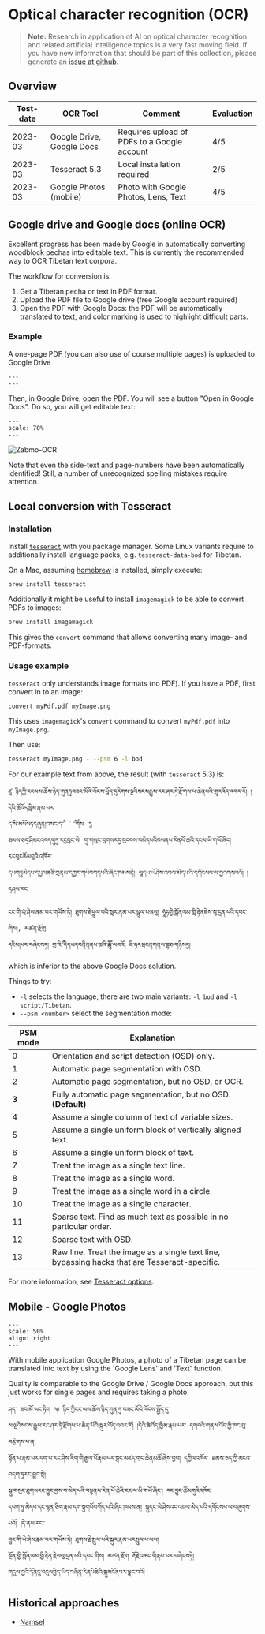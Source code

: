 # Optical character recognition (OCR)

> **Note:** Research in application of AI on optical character recognition and related artificial intelligence topics is a very fast moving field. If you have new information that should be part of this collection, please generate an [issue at github](https://github.com/DigitalTibetan/DigitalTibetan/issues).

## Overview

| Test-date | OCR Tool                  | Comment                                     | Evaluation |
| --------- | ------------------------- | ------------------------------------------- | ---------- |
| 2023-03   | Google Drive, Google Docs | Requires upload of PDFs to a Google account | 4/5        |
| 2023-03   | Tesseract 5.3             | Local installation required                 | 2/5        |
| 2023-03   | Google Photos (mobile)    | Photo with Google Photos, Lens, Text        | 4/5        |


## Google drive and Google docs (online OCR)

Excellent progress has been made by Google in automatically converting woodblock pechas into editable text. This is currently the recommended way to OCR Tibetan text corpora.

The workflow for conversion is:

1. Get a Tibetan pecha or text in PDF format.
2. Upload the PDF file to Google drive (free Google account required)
3. Open the PDF with Google Docs: the PDF will be automatically translated to text, and color marking is used to highlight difficult parts.

### Example

A one-page PDF (you can also use of course multiple pages) is uploaded to Google Drive

```{figure} Images/zabmo.png
---
---
```

Then, in Google Drive, open the PDF. You will see a button "Open in Google Docs". Do so, you will get editable text:

```{figure} Images/zabmo_ocr.png
---
scale: 70%
---
```
![Zabmo-OCR](Images/zabmo_ocr.png)

Note that even the side-text and page-numbers have been automatically identified! Still, a number of unrecognized spelling mistakes require attention.

## Local conversion with Tesseract

### Installation

Install [`tesseract`](https://github.com/tesseract-ocr/tesseract) with you package manager. Some Linux variants require to additionally install language packs, e.g. `tesseract-data-bod` for Tibetan.

On a Mac, assuming [homebrew](https://brew.sh/) is installed, simply execute:

```bash
brew install tesseract
```

Additionally it might be useful to install `imagemagick` to be able to convert PDFs to images:

```bash
brew install imagemagick
```

This gives the `convert` command that allows converting many image- and PDF-formats.

### Usage example

`tesseract` only understands image formats (no PDF). If you have a PDF, first convert in to an image:

```bash
convert myPdf.pdf myImage.png
```

This uses `imagemagick`'s `convert` command to convert `myPdf.pdf` into `myImage.png`.

Then use:

```bash
tesseract myImage.png - --psm 6 -l bod
```

For our example text from above, the result (with `tesseract` 5.3) is:

```
ཛཱ ཉིདཀྱི་ངངལས་ཆོས་ཉེད་ཀུནཏུབཟང་མོའི་ལོངས་པཱོད་དུརིགས་ལྔའིསངསརྒྱུས་རང་ཤར་ཏེ་རྫོགས་པ་ཆེནཔའི་གྲྭརའོད་འབར་རོ། །དེའི་ཚོའོདཁྦིམ་རྣམ་པར་
ད་ིས་མསོསཏདཞུན།བསང་ད་ི་  ཾ ་ི་གིཾཾས་ རཱ
ཐམས་ཅདྲ་ཤིམངའབདགུཏུ་རངྱབུང་སེ། གུ་གསུང་བུགསརདྱ་བུངབས་བམེདཔའིབསནཔ་རིནཔོ་ཆའི་དངལ་ཡི་གཡོ་ཞིང། རྭངབུངཚོམབུའི་འཁོར་
དཔགཏུམེདཔ་དཔྱལནཅི་གྲནམ་དགྱར་གཔེབཀདཔའི་ཞིང་ཁམསནེ། ལཱདཔ་ཡེཤེས་འབལ་མེདཔ་འི་དགོངསཔ་ལ་བྱའགསཔའོ། །དྲཤས་རང་

ངང་གི་ཡྲཾ་ཤེས་ནམ་པར་གཡོས་ཏེ། ཐུགས་རྗེ་ཕྱུལ་པའི་སླར་ནམ་པར་པྦུལ་པཝསུ། ཧཱཾཧགྱི་སྨོནལམ་གླི་རྟེནཇེས་སུ་དྲན་པའི་དབང་གིས།, མཚན་རྫོགྲ
དངིས།པར་བཞེངསཏ། གྲ་འི་ི་དིདཡདབནིནནཔ་ཚའི་ླུམོོ་ལབའོ། ཇི་ཧརཝངནགནས་བྷཅ་གཉིསདྱ།
```

which is inferior to the above Google Docs solution.

Things to try:

- `-l` selects the language, there are two main variants: `-l bod` and `-l script/Tibetan`.
- `--psm <number>` select the segmentation mode:

| PSM mode | Explanation                                                                                   |
| -------- | --------------------------------------------------------------------------------------------- |
| 0        | Orientation and script detection (OSD) only.                                                  |
| 1        | Automatic page segmentation with OSD.                                                         |
| 2        | Automatic page segmentation, but no OSD, or OCR.                                              |
| **3**    | Fully automatic page segmentation, but no OSD. **(Default)**                                  |
| 4        | Assume a single column of text of variable sizes.                                             |
| 5        | Assume a single uniform block of vertically aligned text.                                     |
| 6        | Assume a single uniform block of text.                                                        |
| 7        | Treat the image as a single text line.                                                        |
| 8        | Treat the image as a single word.                                                             |
| 9        | Treat the image as a single word in a circle.                                                 |
| 10       | Treat the image as a single character.                                                        |
| 11       | Sparse text. Find as much text as possible in no particular order.                            |
| 12       | Sparse text with OSD.                                                                         |
| 13       | Raw line. Treat the image as a single text line, bypassing hacks that are Tesseract-specific. |

For more information, see [Tesseract options](https://tesseract-ocr.github.io/tessdoc/Command-Line-Usage.html#simplest-invocation-to-ocr-an-image).


## Mobile - Google Photos

```{figure} Images/google_photos_ocr.jpg
---
scale: 50%
align: right
---
```

With mobile application Google Photos, a photo of a Tibetan page can be translated into text by
using the 'Google Lens' and 'Text' function.

Quality is comparable to the Google Drive / Google Docs approach, but this just works for single
pages and requires taking a photo.

```
ཤད་ ཟབ་མོ་ཡང་ཏིག ༆ ཉིད་ཀྱིངང་ལས་ཆོས་ཉིད་ཀུན་ཏུ་བཟང་མོའི་ལོངས་སྤྱོད་དུ་ 
ས་ལྔའིསངས་རྒྱུས་རང་ཤར་ཏེ་རྫོགས་པ་ཆེན་པོའི་སྐུར་འོད་འབར་རོ། །དེའི་ཚེའོད་ཁྱིམ་རྣམ་པར་ དགབའི་གནས་འོད་ཀྱི་ཁང་བུ་བརྩེགས་པ་ན།
སྟོན་པ་རྣམ་པར་དག་པ་རང་ཤེས་རིག་གི་རྒྱལ་པོརྣམ་པར་སྣང་མཛད་གྲང་ཆེནམཚོ་ཞེས་བྱབ། དཀྱིལའཁོར་ ཐམས་ཅད་ཀྱི་མངའ་བདག་ཏུརང་བྱུང་སྟེ། 
སྐུ་གསུང་ཐུགསརང་བྱུང་བྱས་བ་མེད་པའི་བསྟནཔ་རིན་པོ་ཆེའི་ངང་ལ་མི་གཡོ་ཞིང་། རང་བྱུང་ཚོམགུའིའཁོང་ 
དཔག་ཏུ་མེདཔ་དང་ལྷན་ཅིག་རྣམ་དག་སྟུགཔོབཀོད་པའི་ཞིང་ཁམས་ན། སྐུདང་ཡེ་ཤེསའང་འབྲལ་མེད་པའི་དགོངསཔ་ལ་བཞུགས་པའོ། །དེ་ནས་རང་་ 
བྱུང་གི་ཡེ་ཤེས་རྣམ་པར་གཡོས་ཏེ། ཐུགས་རྗེ་སྤྲུལ་པའི་སྐུར་རྣམ་པརསྤྲུལ་པ་ལས། 
སྔོན་གྱི་སྨོནལམ་གྱི་རྟེན་རྗེསསུ་དྲན་པའི་དབང་གིས། མཚན་རྫོག རྡོརྗེ་འཆང་གིརྣམ་པར་བཞེངསཏེ། 
གདུལ་བྱའི་དོནདུ་འདུལབྱེད་ཡིད་བཞིན་རིནཔེཆེའི་སྐུམངོནཔར་སྣང་བའོ།                                        
```

## Historical approaches

- [Namsel](https://escholarship.org/uc/item/6d5781k5#page-3)
